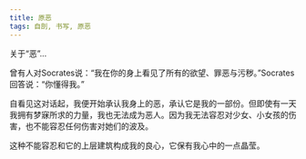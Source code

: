 ```yaml
---
title: 原恶
tags: 自剖, 书写, 原恶
---
```


关于“恶”...

曾有人对Socrates说：“我在你的身上看见了所有的欲望、罪恶与污秽。”Socrates回答说：“你懂得我。”

自看见这对话起，我便开始承认我身上的恶，承认它是我的一部份。但即使有一天我拥有梦寐所求的力量，我也无法成为恶人。因为我无法容忍对少女、小女孩的伤害，也不能容忍任何伤害对她们的波及。

这种不能容忍和它的上层建筑构成我的良心，它保有我心中的一点晶莹。


